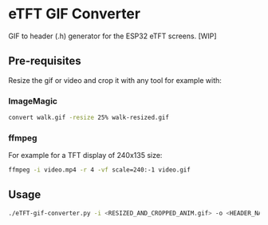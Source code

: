 # eTFT GIF Converter

GIF to header (.h) generator for the ESP32 eTFT screens. [WIP]

## Pre-requisites

Resize the gif or video and crop it with any tool for example with:


### ImageMagic

```bash
convert walk.gif -resize 25% walk-resized.gif
```

### ffmpeg

For example for a TFT display of 240x135 size:
```bash
ffmpeg -i video.mp4 -r 4 -vf scale=240:-1 video.gif
```

## Usage

```bash
./eTFT-gif-converter.py -i <RESIZED_AND_CROPPED_ANIM.gif> -o <HEADER_NAME>.h
```

